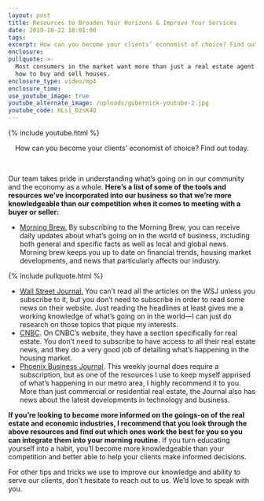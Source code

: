 ```yaml
---
layout: post
title: Resources to Broaden Your Horizons & Improve Your Services
date: 2019-10-22 18:01:00
tags:
excerpt: How can you become your clients’ economist of choice? Find out today.
enclosure:
pullquote: >-
  Most consumers in the market want more than just a real estate agent who knows
  how to buy and sell houses.
enclosure_type: video/mp4
enclosure_time:
use_youtube_image: true
youtube_alternate_image: /uploads/gubernick-youtube-2.jpg
youtube_code: HLs1_DzsK4Q
---
```


{% include youtube.html %}

<center>How can you become your clients&rsquo; economist of choice? Find out today.</center>

&nbsp;

Our team takes pride in understanding what’s going on in our community and the economy as a whole. **Here’s a list of some of the tools and resources we’ve incorporated into our business so that we’re more knowledgeable than our competition when it comes to meeting with a buyer or seller:**

* [Morning Brew.](https://www.morningbrew.com/) By subscribing to the Morning Brew, you can receive daily updates about what’s going on in the world of business, including both general and specific facts as well as local and global news. Morning brew keeps you up to date on financial trends, housing market developments, and news that particularly affects our industry.

{% include pullquote.html %}

* [Wall Street Journal.](https://www.wsj.com/) You can’t read all the articles on the WSJ unless you subscribe to it, but you don’t need to subscribe in order to read some news on their website. Just reading the headlines at least gives me a working knowledge of what’s going on in the world—I can just do research on those topics that pique my interests.
* [CNBC](https://www.cnbc.com). On CNBC’s website, they have a section specifically for real estate. You don’t need to subscribe to have access to all their real estate news, and they do a very good job of detailing what’s happening in the housing market.
* [Phoenix Business Journal](https://www.bizjournals.com/phoenix/). This weekly journal does require a subscription, but as one of the resources I use to keep myself apprised of what’s happening in our metro area, I highly recommend it to you. More than just commercial or residential real estate, the Journal also has news about the latest developments in technology and business.

**If you’re looking to become more informed on the goings-on of the real estate and economic industries, I recommend that you look through the above resources and find out which ones work the best for you so you can integrate them into your morning routine.** If you turn educating yourself into a habit, you’ll become more knowledgeable than your competition and better able to help your clients make informed decisions.

For other tips and tricks we use to improve our knowledge and ability to serve our clients, don’t hesitate to reach out to us. We’d love to speak with you.